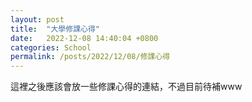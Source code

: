 ```yaml
---
layout: post
title:  "大學修課心得"
date:   2022-12-08 14:40:04 +0800
categories: School
permalink: /posts/2022/12/08/修課心得
---
```





這裡之後應該會放一些修課心得的連結，不過目前待補www
